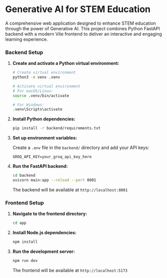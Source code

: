 # Generative AI for STEM Education

A comprehensive web application designed to enhance STEM education through the power of Generative AI. This project combines Python FastAPI backend with a modern Vite frontend to deliver an interactive and engaging learning experience.


### Backend Setup

1. **Create and activate a Python virtual environment:**

   ```bash
   # Create virtual environment
   python3 -m venv .venv
   
   # Activate virtual environment
   # For macOS/Linux:
   source .venv/bin/activate
   
   # For Windows:
   .venv\Scripts\activate
   ```

2. **Install Python dependencies:**

   ```bash
   pip install -r backend/requirements.txt
   ```

3. **Set up environment variables:**

   Create a `.env` file in the `backend/` directory and add your API keys:

   ```env
   GROQ_API_KEY=your_groq_api_key_here
   ```

4. **Run the FastAPI backend:**

   ```bash
   cd backend
   uvicorn main:app --reload --port 8001
   ```

   The backend will be available at `http://localhost:8001`

### Frontend Setup

1. **Navigate to the frontend directory:**

   ```bash
   cd app
   ```

2. **Install Node.js dependencies:**

   ```bash
   npm install
   ```

3. **Run the development server:**

   ```bash
   npm run dev
   ```

   The frontend will be available at `http://localhost:5173` 

